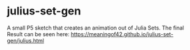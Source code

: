 # julius-set-gen

A small P5 sketch that creates an animation out of Julia Sets. The final Result can be seen here: https://meaningof42.github.io/julius-set-gen/julius.html
